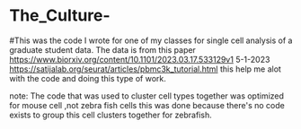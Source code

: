 # The_Culture-
#This was the code I wrote for one of my classes for single cell analysis of a graduate student data. The data is from this paper https://www.biorxiv.org/content/10.1101/2023.03.17.533129v1 
5-1-2023
 https://satijalab.org/seurat/articles/pbmc3k_tutorial.html this help me alot with the code and doing this type of work. 

note: The code that was used to cluster cell types together was optimized for mouse cell ,not zebra fish cells this was done because there's no code exists to group this cell clusters together for zebrafish.

